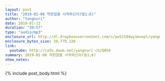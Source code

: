 ```yaml
---
layout: post
title: "2019-01-06 착한일을 시작하신이(빌1;6)"
author: "Yangnuri"
date: 2019-01-12
duration: "39:57"
type: "audio/mp3"
enclosure_url: http://dl.dropboxusercontent.com/s/pw52184wy1mvepl/yangnurichurch190108.mp3
enclosure_bytes_size: 38,779,126
link:
  youtube: http://cafe.daum.net/yangnuri-ch/Q6h4
summary: 2019-01-06 착한일을 시작하신이(빌1;6)
show_notes:
---
```


{% include post_body.html %}
